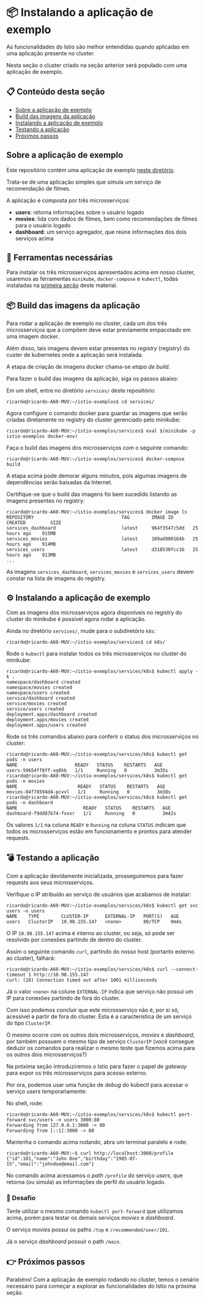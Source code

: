 # 📦 Instalando a aplicação de exemplo

As funcionalidades do Istio são melhor entendidas quando aplicadas em uma aplicação presente no cluster.

Nesta seção o cluster criado na seção anterior será populado com uma aplicação de exemplo.

## 📋 Conteúdo desta seção

* [Sobre a aplicação de exemplo](#sobre)
* [Build das imagens da aplicação](#build)
* [Instalando a aplicação de exemplo](#instalando)
* [Testando a aplicação](#testando)
* [Próximos passos](#proximos_passos)

## <a name="sobre"></a> Sobre a aplicação de exemplo

Este repositório contém uma aplicação de exemplo [neste diretório](https://github.com/ribaptista/istio-exemplos/tree/main/services).

Trata-se de uma aplicação simples que simula um serviço de recomendação de filmes.

A aplicação é composta por três microsserviços: 

* **users**: retorna informações sobre o usuário logado
* **movies**: lida com dados de filmes, bem como recomendações de filmes para o usuário logado
* **dashboard**: um serviço agregador, que reúne informações dos dois serviços acima

## <a name="ferramentas"></a> 🔧 Ferramentas necessárias

Para instalar os três microsserviços apresentados acima em nosso cluster, usaremos as ferramentas `minikube`, `docker-compose` e `kubectl`,
todas instaladas na [primeira seção](1-Ferramentas.md) deste material.

## <a name="build"></a> 📦 Build das imagens da aplicação

Para rodar a aplicação de exemplo no cluster, cada um dos três microsserviços que a compõem deve estar previamente empacotado em uma imagem docker.

Além disso, tais imagens devem estar presentes no *registry* (registry) do custer de kubernetes onde a aplicação será instalada.

A etapa de criação de imagens docker chama-se *etapa de build*.

Para fazer o build das imagens da aplicação, siga os passos abaixo:

Em um shell, entre no diretório `services/` deste repositório:

```console
ricardo@ricardo-A60-MUV:~/istio-exemplos$ cd services/
```

Agora configure o comando docker para guardar as imagens que serão criadas diretamente no registry do cluster gerenciado pelo minikube:

```console
ricardo@ricardo-A60-MUV:~/istio-exemplos/services$ eval $(minikube -p istio-exemplos docker-env)
```

Faça o build das imagens dos microsserviços com o seguinte comando:

```console
ricardo@ricardo-A60-MUV:~/istio-exemplos/services$ docker-compose build 
```

A etapa acima pode demorar alguns minutos, pois algumas imagens de dependências serão baixadas da Internet.

Certifique-se que o build das imagens foi bem sucedido listando as imagens presentes no registry:

```console
ricardo@ricardo-A60-MUV:~/istio-exemplos/services$ docker image ls
REPOSITORY                                TAG        IMAGE ID       CREATED         SIZE
services_dashboard                        latest     964f3547c5dd   25 hours ago    915MB
services_movies                           latest     109ad900164b   25 hours ago    914MB
services_users                            latest     d318530fcc1b   25 hours ago    913MB
...
```

As imagens `services_dashboard`, `services_movies` e `services_users` devem constar na lista de imagens do registry.

## <a name="instalando"></a> ⚙️ Instalando a aplicação de exemplo

Com as imagens dos microsserviços agora disponíveis no registry do cluster do minikube é possível agora rodar a aplicação.

Ainda no diretório `services/`, mude para o subdiretório `k8s`:

```console
ricardo@ricardo-A60-MUV:~/istio-exemplos/services$ cd k8s/
```

Rode o `kubectl` para instalar todos os três microsserviços no cluster do minikube:

```console
ricardo@ricardo-A60-MUV:~/istio-exemplos/services/k8s$ kubectl apply -k .
namespace/dashboard created
namespace/movies created
namespace/users created
service/dashboard created
service/movies created
service/users created
deployment.apps/dashboard created
deployment.apps/movies created
deployment.apps/users created
```

Rode os três comandos abaixo para conferir o status dos microsserviços no cluster:

```console
ricardo@ricardo-A60-MUV:~/istio-exemplos/services/k8s$ kubectl get pods -n users 
NAME                     READY   STATUS    RESTARTS   AGE
users-59654ff8ff-xq8kb   1/1     Running   0          3m35s
ricardo@ricardo-A60-MUV:~/istio-exemplos/services/k8s$ kubectl get pods -n movies
NAME                      READY   STATUS    RESTARTS   AGE
movies-84f78594d4-pcvvl   1/1     Running   0          3m38s
ricardo@ricardo-A60-MUV:~/istio-exemplos/services/k8s$ kubectl get pods -n dashboard
NAME                        READY   STATUS    RESTARTS   AGE
dashboard-f9dd87b74-fxxxr   1/1     Running   0          3m42s
```

Os valores `1/1` na coluna `READY` e `Running` na coluna `STATUS` indicam que todos os microsserviços estão em funcionamento e prontos para atender requests.

## <a name="testando"></a> 💣 Testando a aplicação

Com a aplicação devidamente inicializada, prosseguiremos para fazer requests aos seus microsserviços.

Verifique o IP atribuído ao serviço de usuários que acabamos de instalar:

```console
ricardo@ricardo-A60-MUV:~/istio-exemplos/services/k8s$ kubectl get svc users -n users
NAME    TYPE        CLUSTER-IP      EXTERNAL-IP   PORT(S)   AGE
users   ClusterIP   10.98.155.147   <none>        80/TCP    9m4s
```

O IP `10.98.155.147` acima é interno ao cluster, ou seja, só pode ser resolvido por conexões partindo de dentro do cluster.

Assim o seguinte comando `curl`, partindo do nosso host (portanto externo ao cluster), falhará:

```console
ricardo@ricardo-A60-MUV:~/istio-exemplos/services/k8s$ curl --connect-timeout 1 http://10.98.155.147
curl: (28) Connection timed out after 1001 milliseconds
```

Já o valor `<none>` na colune `EXTERNAL-IP` indica que serviço não possui um IP para conexões partindo de fora do cluster.

Com isso podemos concluir que este microsserviço não é, por si só, acessível a partir de fora do cluster. Esta é a característica de um serviço do tipo `ClusterIP`.

O mesmo ocorre com os outros dois microsserviços, *movies* e *dashboard*, por também possuem o mesmo tipo de serviço `ClusterIP` (você consegue deduzir os comandos para realizar o mesmo teste que fizemos acima para os outros dois microsserviços?)

Na próxima seção introduziremos o Istio para fazer o papel de *gateway* para expor os três microsserviços para acesso externo.

Por ora, podemos usar uma função de *debug* do kubectl para acessar o serviço *users* temporariamente:

No shell, rode:

```console
ricardo@ricardo-A60-MUV:~/istio-exemplos/services/k8s$ kubectl port-forward svc/users -n users 3000:80
Forwarding from 127.0.0.1:3000 -> 80
Forwarding from [::1]:3000 -> 80
```

Mantenha o comando acima rodando, abra um terminal paralelo e rode:

```console
ricardo@ricardo-A60-MUV:~$ curl http://localhost:3000/profile
{"id":101,"name":"John Doe","birthday":"1985-07-15","email":"johndoe@email.com"}
```

No comando acima acessamos o *path* `/profile` do serviço *users*, que retorna (ou simula) as informações de perfil do usuárío logado.

### 🦾 Desafio

Tente utilizar o mesmo comando `kubectl port-forward` que utilizamos acima, porém para testar os demais serviços *movies* e *dashboard*.

O serviço *movies* possui os paths `/top` e `/recommended/user/101`.

Já o serviço *dashboard* possuir o path `/main`.

## <a name="proximos_passos"></a> 👉 Próximos passos

Parabéns! Com a aplicação de exemplo rodando no cluster, temos o cenário necessário para começar a explorar as funcionalidades do Istio na próxima seção.

